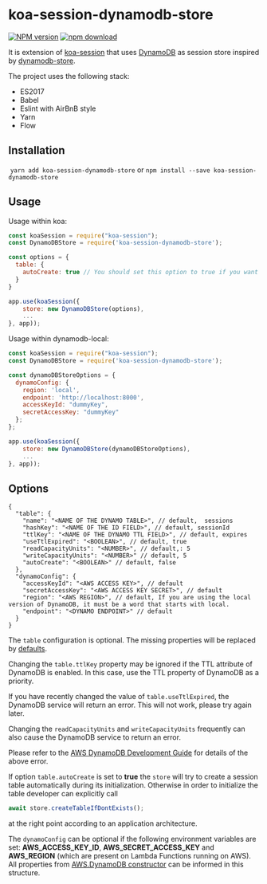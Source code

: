# koa-session-dynamodb-store

[![NPM version][npm-image]][npm-url]
[![npm download][download-image]][download-url]

[npm-image]: https://img.shields.io/npm/v/koa-session-dynamodb-store.svg?style=flat-square
[npm-url]: https://npmjs.org/package/koa-session-dynamodb-store
[download-image]: https://img.shields.io/npm/dt/koa-session-dynamodb-store.svg?style=flat-square
[download-url]: https://npmjs.org/package/koa-session-dynamodb-store

It is extension of [koa-session](https://github.com/koajs/session) that uses [DynamoDB](https://aws.amazon.com/dynamodb/) as session store inspired by [dynamodb-store](https://github.com/rafaelrpinto/dynamodb-store).

The project uses the following stack:

- ES2017
- Babel
- Eslint with AirBnB style
- Yarn
- Flow

## Installation

​
`yarn add koa-session-dynamodb-store`
or
`npm install --save koa-session-dynamodb-store`

## Usage

Usage within koa:

```javascript
const koaSession = require("koa-session");
const DynamoDBStore = require('koa-session-dynamodb-store');

const options = {
  table: {
    autoCreate: true // You should set this option to true if you want to automatically create a DynamoDB table for your session.
  }
}

app.use(koaSession({
    store: new DynamoDBStore(options),
    ...
}, app));
```

Usage within dynamodb-local:

```javascript
const koaSession = require("koa-session");
const DynamoDBStore = require('koa-session-dynamodb-store');

const dynamoDBStoreOptions = {
  dynamoConfig: {
    region: 'local',
    endpoint: 'http://localhost:8000',
    accessKeyId: "dummyKey",
    secretAccessKey: "dummyKey"
  };
};

app.use(koaSession({
    store: new DynamoDBStore(dynamoDBStoreOptions),
    ...
}, app));
```

## Options

```
{
  "table": {
    "name": "<NAME OF THE DYNAMO TABLE>", // default,  sessions
    "hashKey": "<NAME OF THE ID FIELD>", // default, sessionId
    "ttlKey": "<NAME OF THE DYNAMO TTL FIELD>", // default, expires
    "useTtlExpired": "<BOOLEAN>", // default, true
    "readCapacityUnits": "<NUMBER>", // default,: 5
    "writeCapacityUnits": "<NUMBER>" // default, 5
    "autoCreate": "<BOOLEAN>" // default, false
  },
  "dynamoConfig": {
    "accessKeyId": "<AWS ACCESS KEY>", // default
    "secretAccessKey": "<AWS ACCESS KEY SECRET>", // default
    "region": "<AWS REGION>", // default, If you are using the local version of DynamoDB, it must be a word that starts with local.
    "endpoint": "<DYNAMO ENDPOINT>" // default
  }
}
```

The `table` configuration is optional. The missing properties will be replaced by [defaults](https://github.com/DGURI/koa-session-dynamodb-store/blob/master/lib/constants.js).

Changing the `table.ttlKey` property may be ignored if the TTL attribute of DynamoDB is enabled. In this case, use the TTL property of DynamoDB as a priority.

If you have recently changed the value of `table.useTtlExpired`, the DynamoDB service will return an error. This will not work, please try again later.

Changing the `readCapacityUnits` and `writeCapacityUnits` frequently can also cause the DynamoDB service to return an error.

Please refer to the [AWS DynamoDB Development Guide](https://docs.aws.amazon.com/ko_kr/amazondynamodb/latest/developerguide/Programming.Errors.html) for details of the above error.

If option `table.autoCreate` is set to **true** the `store` will try to create a session table automatically during its initialization. Otherwise in order to initialize the table developer can explicitly call

```js
await store.createTableIfDontExists();
```

at the right point according to an application architecture.

The `dynamoConfig` can be optional if the following environment variables are set: **AWS_ACCESS_KEY_ID**, **AWS_SECRET_ACCESS_KEY** and **AWS_REGION** (which are present on Lambda Functions running on AWS). All properties from [AWS.DynamoDB constructor](https://docs.aws.amazon.com/AWSJavaScriptSDK/latest/AWS/DynamoDB.html#constructor-property) can be informed in this structure.
